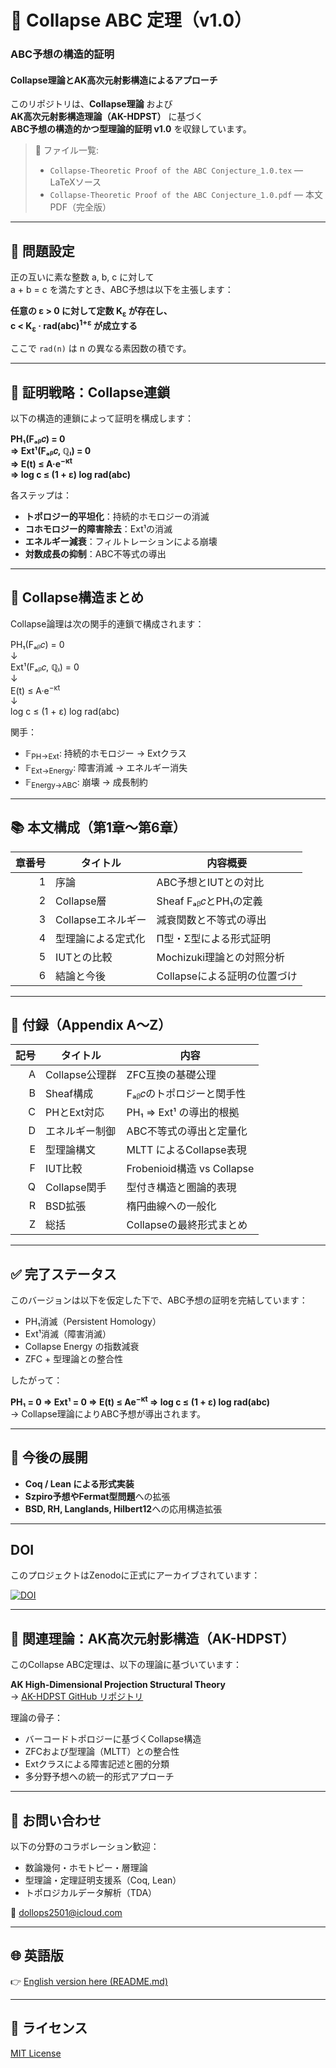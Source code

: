 # 🧮 Collapse ABC 定理（v1.0）
### ABC予想の構造的証明  
#### Collapse理論とAK高次元射影構造によるアプローチ

このリポジトリは、**Collapse理論** および  
**AK高次元射影構造理論（AK-HDPST）** に基づく  
**ABC予想の構造的かつ型理論的証明 v1.0** を収録しています。

> 📄 ファイル一覧:  
> - `Collapse-Theoretic Proof of the ABC Conjecture_1.0.tex` — LaTeXソース  
> - `Collapse-Theoretic Proof of the ABC Conjecture_1.0.pdf` — 本文PDF（完全版）

---

## 🎯 問題設定

正の互いに素な整数 a, b, c に対して  
a + b = c を満たすとき、ABC予想は以下を主張します：

**任意の ε > 0 に対して定数 K<sub>ε</sub> が存在し、**  
**c < K<sub>ε</sub> · rad(abc)<sup>1+ε</sup> が成立する**

ここで `rad(n)` は n の異なる素因数の積です。

---

## 🧠 証明戦略：Collapse連鎖

以下の構造的連鎖によって証明を構成します：

**PH₁(Fₐᵦ𝑐) = 0  
⇒ Ext¹(Fₐᵦ𝑐, ℚₗ) = 0  
⇒ E(t) ≤ A·e<sup>−κt</sup>  
⇒ log c ≤ (1 + ε) log rad(abc)**

各ステップは：

- **トポロジー的平坦化**：持続的ホモロジーの消滅  
- **コホモロジー的障害除去**：Ext¹の消滅  
- **エネルギー減衰**：フィルトレーションによる崩壊  
- **対数成長の抑制**：ABC不等式の導出

---

## 🔧 Collapse構造まとめ

Collapse論理は次の関手的連鎖で構成されます：

PH₁(Fₐᵦ𝑐) = 0  
↓  
Ext¹(Fₐᵦ𝑐, ℚₗ) = 0  
↓  
E(t) ≤ A·e<sup>−κt</sup>  
↓  
log c ≤ (1 + ε) log rad(abc)

関手：

- 𝔽<sub>PH→Ext</sub>: 持続的ホモロジー → Extクラス  
- 𝔽<sub>Ext→Energy</sub>: 障害消滅 → エネルギー消失  
- 𝔽<sub>Energy→ABC</sub>: 崩壊 → 成長制約

---

## 📚 本文構成（第1章〜第6章）

| 章番号 | タイトル | 内容概要 |
|--------:|----------|-----------|
| 1 | 序論 | ABC予想とIUTとの対比 |
| 2 | Collapse層 | Sheaf Fₐᵦ𝑐とPH₁の定義 |
| 3 | Collapseエネルギー | 減衰関数と不等式の導出 |
| 4 | 型理論による定式化 | Π型・Σ型による形式証明 |
| 5 | IUTとの比較 | Mochizuki理論との対照分析 |
| 6 | 結論と今後 | Collapseによる証明の位置づけ |

---

## 📑 付録（Appendix A〜Z）

| 記号 | タイトル | 内容 |
|------:|-----------|-------|
| A | Collapse公理群 | ZFC互換の基礎公理 |
| B | Sheaf構成 | Fₐᵦ𝑐のトポロジーと関手性 |
| C | PHとExt対応 | PH₁ ⇒ Ext¹ の導出的根拠 |
| D | エネルギー制御 | ABC不等式の導出と定量化 |
| E | 型理論構文 | MLTT によるCollapse表現 |
| F | IUT比較 | Frobenioid構造 vs Collapse |
| Q | Collapse関手 | 型付き構造と圏論的表現 |
| R | BSD拡張 | 楕円曲線への一般化 |
| Z | 総括 | Collapseの最終形式まとめ |

---

## ✅ 完了ステータス

このバージョンは以下を仮定した下で、ABC予想の証明を完結しています：

- PH₁消滅（Persistent Homology）  
- Ext¹消滅（障害消滅）  
- Collapse Energy の指数減衰  
- ZFC + 型理論との整合性

したがって：

**PH₁ = 0 ⇒ Ext¹ = 0 ⇒ E(t) ≤ Ae<sup>−κt</sup> ⇒ log c ≤ (1 + ε) log rad(abc)**  
→ Collapse理論によりABC予想が導出されます。

---

## 🔭 今後の展開

- **Coq / Lean による形式実装**  
- **Szpiro予想やFermat型問題**への拡張  
- **BSD, RH, Langlands, Hilbert12**への応用構造拡張

---

## DOI

このプロジェクトはZenodoに正式にアーカイブされています：

[![DOI](https://zenodo.org/badge/DOI/10.5281/zenodo.15713895.svg)](https://doi.org/10.5281/zenodo.15713895)

---

## 🧩 関連理論：AK高次元射影構造（AK-HDPST）

このCollapse ABC定理は、以下の理論に基づいています：

**AK High-Dimensional Projection Structural Theory**  
→ [AK-HDPST GitHub リポジトリ](https://github.com/Kobayashi2501/AK-High-Dimensional-Projection-Structural-Theory)

理論の骨子：

- バーコードトポロジーに基づくCollapse構造  
- ZFCおよび型理論（MLTT）との整合性  
- Extクラスによる障害記述と圏的分類  
- 多分野予想への統一的形式アプローチ

---

## 📩 お問い合わせ

以下の分野のコラボレーション歓迎：

- 数論幾何・ホモトピー・層理論  
- 型理論・定理証明支援系（Coq, Lean）  
- トポロジカルデータ解析（TDA）

📧 [dollops2501@icloud.com](mailto:dollops2501@icloud.com)

---

## 🌐 英語版

👉 [English version here (README.md)](https://github.com/Kobayashi2501/Collapse-Theoretic-Proof-of-the-ABC-Conjecture/blob/main/README.md)

---

## 📘 ライセンス

[MIT License](https://opensource.org/licenses/MIT)
